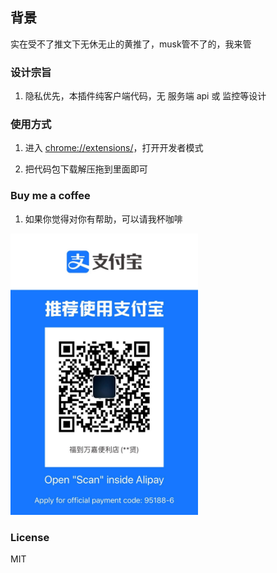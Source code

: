## 背景

实在受不了推文下无休无止的黄推了，musk管不了的，我来管

### 设计宗旨

1. 隐私优先，本插件纯客户端代码，无 服务端 api 或 监控等设计

### 使用方式

1. 进入 [chrome://extensions/](chrome://extensions/)，打开开发者模式

2. 把代码包下载解压拖到里面即可

### Buy me a coffee

1. 如果你觉得对你有帮助，可以请我杯咖啡

<img src="./misc//20230628-101633.jpeg" alt="Image" width="300" height="450">

### License

MIT